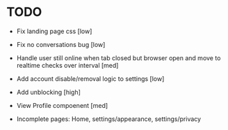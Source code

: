 # TODO
- Fix landing page css [low]
- Fix no conversations bug [low]
- Handle user still online when tab closed but browser open and move to realtime checks over interval [med]
- Add account disable/removal logic to settings [low]
- Add unblocking [high]
- View Profile compoenent [med]

- Incomplete pages: Home, settings/appearance, settings/privacy